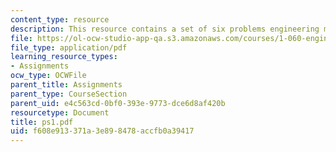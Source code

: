 ```yaml
---
content_type: resource
description: This resource contains a set of six problems engineering mechanics II.
file: https://ol-ocw-studio-app-qa.s3.amazonaws.com/courses/1-060-engineering-mechanics-ii-spring-2006/f608e913371a3e898478accfb0a39417_ps1.pdf
file_type: application/pdf
learning_resource_types:
- Assignments
ocw_type: OCWFile
parent_title: Assignments
parent_type: CourseSection
parent_uid: e4c563cd-0bf0-393e-9773-dce6d8af420b
resourcetype: Document
title: ps1.pdf
uid: f608e913-371a-3e89-8478-accfb0a39417
---
```

